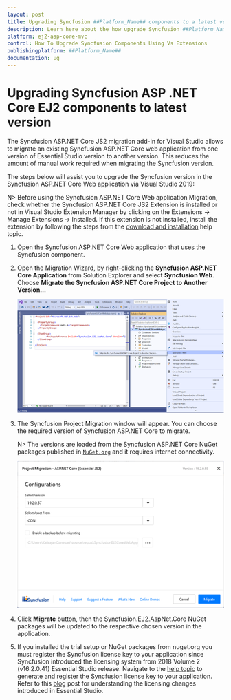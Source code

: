 ```yaml
---
layout: post
title: Upgrading Syncfusion ##Platform_Name## components to a latest version
description: Learn here about the how upgrade Syncfusion ##Platform_Name## components to a latest version from NuGet manager and migrate.
platform: ej2-asp-core-mvc
control: How To Upgrade Syncfusion Components Using Vs Extensions
publishingplatform: ##Platform_Name##
documentation: ug
---
```


# Upgrading Syncfusion ASP .NET Core EJ2 components to latest version

The Syncfusion ASP.NET Core JS2 migration add-in for Visual Studio allows to migrate an existing Syncfusion ASP.NET Core web application from one version of Essential Studio version to another version. This reduces the amount of manual work required when migrating the Syncfusion version.

The steps below will assist you to upgrade the Syncfusion version in the Syncfusion ASP.NET Core Web application via Visual Studio 2019:

N> Before using the Syncfusion ASP.NET Core Web application Migration, check whether the Syncfusion ASP.NET Core JS2 Extension is installed or not in Visual Studio Extension Manager by clicking on the Extensions -> Manage Extensions -> Installed. If this extension is not installed, install the extension by following the steps from the [download and installation](https://ej2.syncfusion.com/aspnetcore/documentation/visual-studio-integration/VS2019-Extensions/download-and-installation) help topic.

1. Open the Syncfusion ASP.NET Core Web application that uses the Syncfusion component.

2. Open the Migration Wizard, by right-clicking the **Syncfusion ASP.NET Core Application** from Solution Explorer and select **Syncfusion Web**. Choose **Migrate the Syncfusion ASP.NET Core Project to Another Version…**

    ![MigrationAddin](images/MigrationAddin.png)

3. The Syncfusion Project Migration window will appear. You can choose the required version of Syncfusion ASP.NET Core to migrate.

    N> The versions are loaded from the Syncfusion ASP.NET Core NuGet packages published in [`NuGet.org`](https://www.nuget.org/packages?q=Tags%3A%22AspNet.Core%20EJ2%22+syncfusion) and it requires internet connectivity.

    ![MigrationWizard](images/Migration.png)

4. Click **Migrate** button, then the Syncfusion.EJ2.AspNet.Core NuGet packages will be updated to the respective chosen version in the application.

5. If you installed the trial setup or NuGet packages from nuget.org you must register the Syncfusion license key to your application since Syncfusion introduced the licensing system from 2018 Volume 2 (v16.2.0.41) Essential Studio release. Navigate to the [help topic](https://ej2.syncfusion.com/aspnetcore/documentation/licensing/how-to-generate) to generate and register the Syncfusion license key to your application. Refer to this [blog](https://blog.syncfusion.com/post/Whats-New-in-2018-Volume-2-Licensing-Changes-in-the-1620x-Version-of-Essential-Studio.aspx?_ga=2.11237684.1233358434.1587355730-230058891.1567654773) post for understanding the licensing changes introduced in Essential Studio.